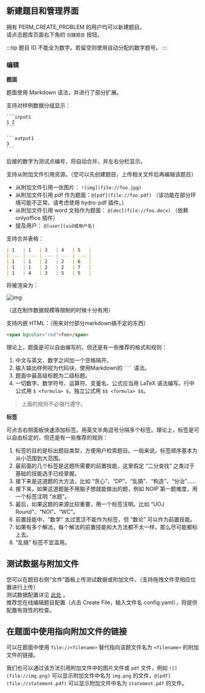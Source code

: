 ## 新建题目和管理界面

拥有 PERM_CREATE_PROBLEM 的用户均可以新建题目。  
请点击题库页面右下角的 `创建题目` 按钮。

:::tip
题目 ID 不能全为数字。若留空则使用自动分配的数字题号。
:::

### 编辑

**题面**

题面使用 Markdown 语法，并进行了部分扩展。  

支持对样例数据分组显示：

<pre><code>```input1
1 2
```

```output1
3
```</code></pre>

后接的数字为测试点编号，将自动合并，并左右分栏显示。

支持从附加文件引用资源。（您可以先创建题目，上传相关文件后再编辑该题目）

- 从附加文件引用一张图片： `![img](file://foo.jpg)`
- 从附加文件引用 pdf 作为题面：`@[pdf](file://foo.pdf)` （该功能在部分环境可能不正常。请考虑使用 hydro-pdf 插件。）
- 从附加文件引用 word 文档作为题面： `@[doc](file://foo.docx)` （依赖 onlyoffice 插件）
- 提及用户： `@[user](uid或用户名)`

支持合并表格：

```markdown
| 1   | 1   | 3   | 4   | 5   |
| --- | --- | --- | --- | --- |
| 1   | 1   | 2   | 2   | 6   |
| 1   | 1   | 2   | 2   | 7   |
| 1   | 4   | 3   | 5   | 5   |
```

将被渲染为：

![img](https://s3.undefined.moe/images/2021/05/24/imagea57805ae1c1ea298.png)

（这在制作数据规模等限制的时候十分有用）

支持内嵌 HTML：（用来对付部分markdown搞不定的东西）

```markdown
<span bgcolor="red">foo</span>
```

理论上，题面是可以自由编写的，但还是有一些推荐的格式和规则：  

1. 中文与英文、数字之间加一个空格隔开。
2. 输入输出样例视为代码块，使用Markdown的 <code>```</code> 语法。
3. 题面中最高级标题为二级标题。
4. 一切数字、数学符号、运算符、变量名、公式应当用 LaTeX 语法编写。行中公式用 `$ <formula> $`，独立公式用 `$$ <formula> $$`。

> 上面的规则不必强行遵守。  

**标签**

可点击右侧面板快速添加标签。用英文半角逗号分隔多个标签。理论上，标签是可以自由标定的，但还是有一些推荐的规则：

1. 标签的目的是标出题目类型，方便用户检索题目。一般来说，标签顺序基本为从小范围到大范围。  
2. 最前面的几个标签是这题所需要的前置技能，这里假定 “二分查找” 之类过于基础的技能选手已经掌握。  
3. 接下来是这道题的大方法，比如 “贪心”、“DP”、“乱搞”、“构造”、“分治”……  
4. 接下来，如果这道题是不用脑子想就能做出的题，例如 NOIP 第一题难度，用一个标签注明 “水题”。  
5. 最后，如果这题的来源比较重要，用一个标签注明。比如 “UOJ Round”、“NOI”、“WC”。  
6. 前置技能中，“数学” 太过宽泛不能作为标签，但 “数论” 可以作为前置技能。  
7. 如果有多个解法，每个解法的前置技能和大方法都不太一样，那么尽可能都标上去。  
8.  “乱搞” 标签不宜滥用。  

## 测试数据与附加文件

您可以在题目右侧“文件”面板上传测试数据或附加文件。（支持拖拽文件至相应位置进行上传）  
测试数据配置详见 [此处](/docs/problem/testdata) 。  
推荐您在线编辑题目配置（点击 Create File，输入文件名 config.yaml），将提供配置有效性的检查。  

## 在题面中使用指向附加文件的链接

可以在题面中使用 `file://<filename>` 替代指向该题文件名为 `<filename>` 的附加文件的链接。

我们也可以通过该方法引用附加文件中的图片文件或 `pdf` 文件，例如 `![](file://img.png)` 可以显示附加文件中名为 `img.png` 的文件，`@[pdf](file://statement.pdf)` 可以显示附加文件中名为 `statement.pdf` 的文件。
